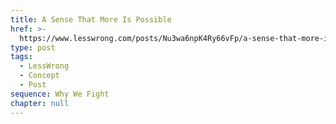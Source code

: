 ```yaml
---
title: A Sense That More Is Possible
href: >-
  https://www.lesswrong.com/posts/Nu3wa6npK4Ry66vFp/a-sense-that-more-is-possible
type: post
tags:
  - LessWrong
  - Concept
  - Post
sequence: Why We Fight
chapter: null
---
```



